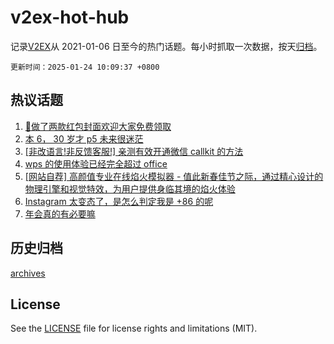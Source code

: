 # v2ex-hot-hub

 记录[V2EX](https://www.v2ex.com/)从 2021-01-06 日至今的热门话题。每小时抓取一次数据，按天[归档](archives)。

`更新时间：2025-01-24 10:09:37 +0800`

## 热议话题

1. [🧧做了两款红包封面欢迎大家免费领取](https://www.v2ex.com/t/1107271)
1. [本 6， 30 岁才 p5 未来很迷茫](https://www.v2ex.com/t/1107326)
1. [[非改语言!非反馈客服!] 亲测有效开通微信 callkit 的方法](https://www.v2ex.com/t/1107411)
1. [wps 的使用体验已经完全超过 office](https://www.v2ex.com/t/1107273)
1. [[网站自荐] 高颜值专业在线焰火模拟器 - 值此新春佳节之际，通过精心设计的物理引擎和视觉特效，为用户提供身临其境的焰火体验](https://www.v2ex.com/t/1107312)
1. [Instagram 太变态了，是怎么判定我是 +86 的呢](https://www.v2ex.com/t/1107303)
1. [年会真的有必要嘛](https://www.v2ex.com/t/1107272)

## 历史归档

[archives](archives)

## License

See the [LICENSE](LICENSE) file for license rights and limitations (MIT).

